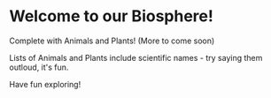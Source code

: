 # Welcome to our Biosphere!

Complete with Animals and Plants! (More to come soon)

Lists of Animals and Plants include scientific names - try saying them outloud, it's fun. 

Have fun exploring!
